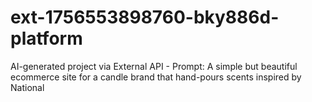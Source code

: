 # ext-1756553898760-bky886d-platform
AI-generated project via External API - Prompt: A simple but beautiful ecommerce site for a candle brand that hand-pours scents inspired by National
